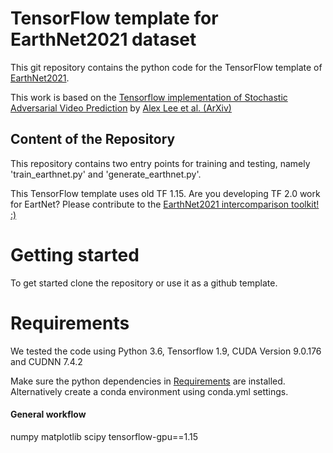 # TensorFlow template for EarthNet2021 dataset

This git repository contains the python code for the TensorFlow template of [EarthNet2021](https://github.com/earthnet2021/earthnet). 

This work is based on the [Tensorflow implementation of Stochastic Adversarial Video Prediction](https://github.com/alexlee-gk/video_prediction) by [Alex Lee et al. (ArXiv)](https://arxiv.org/abs/1804.01523)

## Content of the Repository

This repository contains two entry points for training and testing, namely 'train_earthnet.py' and 'generate_earthnet.py'.

This TensorFlow template uses old TF 1.15. Are you developing TF 2.0 work for EartNet? Please contribute to the [EarthNet2021 intercomparison toolkit! :)](https://github.com/earthnet2021/earthnet)

# Getting started
To get started clone the repository or use it as a github template.

# Requirements
We tested the code using Python 3.6, Tensorflow 1.9, CUDA Version 9.0.176 and CUDNN 7.4.2

Make sure the python dependencies in [Requirements](requirements.txt) are installed. Alternatively create a conda environment using conda.yml settings.

#### General workflow 
numpy
matplotlib
scipy
tensorflow-gpu==1.15
